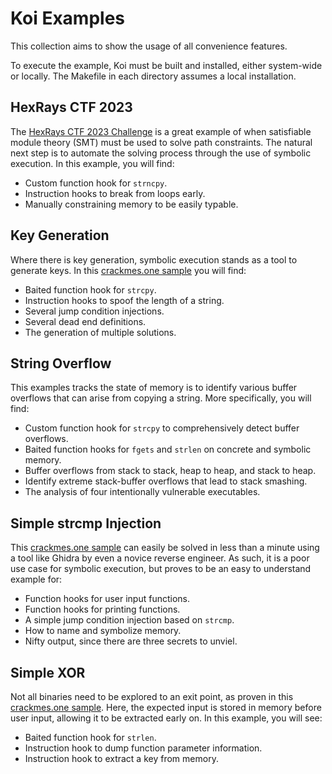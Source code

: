 # Koi Examples

This collection aims to show the usage of all convenience features.

To execute the example, Koi must be built and installed, either system-wide or locally. The Makefile in each directory assumes a local installation.


## HexRays CTF 2023

The [HexRays CTF 2023 Challenge](https://hex-rays.com/blog/free-madame-de-maintenon-ctf-challenge) is a great example of when satisfiable module theory (SMT) must be used to solve path constraints. The natural next step is to automate the solving process through the use of symbolic execution. In this example, you will find:

- Custom function hook for `strncpy`.
- Instruction hooks to break from loops early.
- Manually constraining memory to be easily typable.


## Key Generation

Where there is key generation, symbolic execution stands as a tool to generate keys. In this [crackmes.one sample](https://crackmes.one/crackme/6784563e4d850ac5f7dc5137) you will find:

- Baited function hook for `strcpy`.
- Instruction hooks to spoof the length of a string.
- Several jump condition injections.
- Several dead end definitions.
- The generation of multiple solutions.


## String Overflow

This examples tracks the state of memory is to identify various buffer overflows that can arise from copying a string. More specifically, you will find:

- Custom function hook for `strcpy` to comprehensively detect buffer overflows.
- Baited function hooks for `fgets` and `strlen` on concrete and symbolic memory.
- Buffer overflows from stack to stack, heap to heap, and stack to heap.
- Identify extreme stack-buffer overflows that lead to stack smashing.
- The analysis of four intentionally vulnerable executables.


## Simple strcmp Injection

This [crackmes.one sample](https://crackmes.one/crackme/6784f8a84d850ac5f7dc5173) can easily be solved in less than a minute using a tool like Ghidra by even a novice reverse engineer. As such, it is a poor use case for symbolic execution, but proves to be an easy to understand example for:

- Function hooks for user input functions.
- Function hooks for printing functions.
- A simple jump condition injection based on `strcmp`.
- How to name and symbolize memory.
- Nifty output, since there are three secrets to unviel.


## Simple XOR

Not all binaries need to be explored to an exit point, as proven in this [crackmes.one sample](https://crackmes.one/crackme/6715466c9b533b4c22bd18bb). Here, the expected input is stored in memory before user input, allowing it to be extracted early on. In this example, you will see:

- Baited function hook for `strlen`.
- Instruction hook to dump function parameter information.
- Instruction hook to extract a key from memory.



